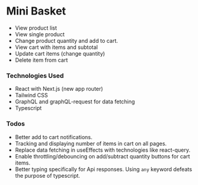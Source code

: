 # Mini Basket

- View product list
- View single product
- Change product quantity and add to cart.
- View cart with items and subtotal
- Update cart items (change quantity)
- Delete item from cart

### Technologies Used

- React with Next.js (new app router)
- Tailwind CSS
- GraphQL and graphQL-request for data fetching
- Typescript

### Todos

- Better add to cart notifications.
- Tracking and displaying number of items in cart on all pages.
- Replace data fetching in useEffects with technologies like react-query.
- Enable throttling/debouncing on add/subtract quantity buttons for cart items.
- Better typing specifically for Api responses. Using `any` keyword defeats the purpose of typescript.
